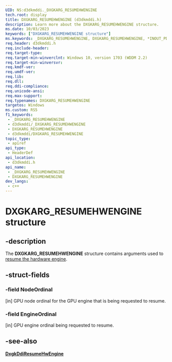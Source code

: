 ```yaml
---
UID: NS:d3dkmddi._DXGKARG_RESUMEHWENGINE
tech.root: display
title: DXGKARG_RESUMEHWENGINE (d3dkmddi.h)
description: Learn more about the DXGKARG_RESUMEHWENGINE structure.
ms.date: 10/03/2023
keywords: ["DXGKARG_RESUMEHWENGINE structure"]
ms.keywords: _DXGKARG_RESUMEHWENGINE, DXGKARG_RESUMEHWENGINE, *INOUT_PDXGKARG_RESUMEHWENGINE
req.header: d3dkmddi.h
req.include-header: 
req.target-type: 
req.target-min-winverclnt: Windows 10, version 1703 (WDDM 2.2)
req.target-min-winversvr: 
req.kmdf-ver: 
req.umdf-ver: 
req.lib: 
req.dll: 
req.ddi-compliance: 
req.unicode-ansi: 
req.max-support: 
req.typenames: DXGKARG_RESUMEHWENGINE
targetos: Windows
ms.custom: RS5
f1_keywords:
 - _DXGKARG_RESUMEHWENGINE
 - d3dkmddi/_DXGKARG_RESUMEHWENGINE
 - DXGKARG_RESUMEHWENGINE
 - d3dkmddi/DXGKARG_RESUMEHWENGINE
topic_type:
 - apiref
api_type:
 - HeaderDef
api_location:
 - d3dkmddi.h
api_name:
 - _DXGKARG_RESUMEHWENGINE
 - DXGKARG_RESUMEHWENGINE
dev_langs:
 - c++
---
```


# DXGKARG_RESUMEHWENGINE structure

## -description

The **DXGKARG_RESUMEHWENGINE** structure contains arguments used to [resume the hardware engine](nc-d3dkmddi-dxgkddi_resumehwengine.md).

## -struct-fields

### -field NodeOrdinal

[in] GPU node ordinal for the GPU engine that is being requested to resume.

### -field EngineOrdinal

[in] GPU engine ordinal being requested to resume.

## -see-also

[**DxgkDdiResumeHwEngine**](nc-d3dkmddi-dxgkddi_resumehwengine.md)
